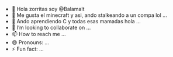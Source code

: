 - 👋 Hola zorritas soy @Balamalt
- 👀 Me gusta el minecraft y asi, ando stalkeando a un compa lol ...
- 🌱 Ando aprendiendo C y todas esas mamadas hola  ...
- 💞️ I’m looking to collaborate on ...
- 📫 How to reach me ...
- 😄 Pronouns: ...
- ⚡ Fun fact: ...

<!---
Balamalt/Balamalt is a ✨ special ✨ repository because its `README.md` (this file) appears on your GitHub profile.
You can click the Preview link to take a look at your changes.
--->
